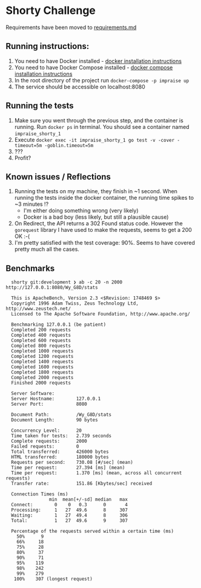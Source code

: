 # Shorty Challenge

Requirements have been moved to [requirements.md](./REQUIREMENTS.md)

## Running instructions:

  1. You need to have Docker installed - [docker installation instructions](https://docs.docker.com/engine/installation)
  2. You need to have Docker Compose installed - [docker compose installation instructions](https://docs.docker.com/compose/install)
  3. In the root directory of the project run `docker-compose -p impraise up`
  4. The service should be accessible on localhost:8080

## Running the tests

  1. Make sure you went through the previous step, and the container is running. Run `docker ps` in terminal. You should see a container named `impraise_shorty_1`
  2. Execute `docker exec -it impraise_shorty_1 go test -v -cover -timeout=5m -goblin.timeout=5m`
  3. ???
  4. Profit?

## Known issues / Reflections

  1. Running the tests on my machine, they finish in ~1 second. When running the tests inside the docker container, the running time spikes to ~3 minutes !?
     * I'm either doing something wrong (very likely)
     * Docker is a bad boy (less likely, but still a plausible cause)
  2. On Redirect, the API returns a 302 Found status code. However the `gorequest` library I have used to make the requests, seems to get a 200 OK :-(
  3. I'm pretty satisfied with the test coverage: 90%. Seems to have covered pretty much all the cases.

## Benchmarks

  ```
    shorty git:development ❯ ab -c 20 -n 2000 http://127.0.0.1:8080/Wy_G8D/stats

    This is ApacheBench, Version 2.3 <$Revision: 1748469 $>
    Copyright 1996 Adam Twiss, Zeus Technology Ltd, http://www.zeustech.net/
    Licensed to The Apache Software Foundation, http://www.apache.org/

    Benchmarking 127.0.0.1 (be patient)
    Completed 200 requests
    Completed 400 requests
    Completed 600 requests
    Completed 800 requests
    Completed 1000 requests
    Completed 1200 requests
    Completed 1400 requests
    Completed 1600 requests
    Completed 1800 requests
    Completed 2000 requests
    Finished 2000 requests

    Server Software:
    Server Hostname:        127.0.0.1
    Server Port:            8080

    Document Path:          /Wy_G8D/stats
    Document Length:        90 bytes

    Concurrency Level:      20
    Time taken for tests:   2.739 seconds
    Complete requests:      2000
    Failed requests:        0
    Total transferred:      426000 bytes
    HTML transferred:       180000 bytes
    Requests per second:    730.08 [#/sec] (mean)
    Time per request:       27.394 [ms] (mean)
    Time per request:       1.370 [ms] (mean, across all concurrent requests)
    Transfer rate:          151.86 [Kbytes/sec] received

    Connection Times (ms)
                  min  mean[+/-sd] median   max
    Connect:        0    0   0.3      0       4
    Processing:     1   27  49.6      8     307
    Waiting:        1   27  49.4      8     306
    Total:          1   27  49.6      9     307

    Percentage of the requests served within a certain time (ms)
      50%      9
      66%     18
      75%     28
      80%     37
      90%     71
      95%    119
      98%    242
      99%    279
     100%    307 (longest request)
 ```
